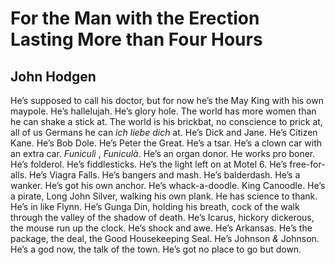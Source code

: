 # For the Man with the Erection Lasting More than Four Hours
## John Hodgen
He’s supposed to call his doctor, but for now he’s the May King with his own
maypole.
He’s hallelujah. He’s glory hole. The world has more women than he can shake a
stick
at. The world is his brickbat, no conscience to prick at, all of us Germans he
can _ich_
 _liebe dich_ at. He’s Dick and Jane. He’s Citizen Kane. He’s Bob Dole.
He’s Peter the Great. He’s a tsar. He’s a clown car with an extra car.
_Funiculì_ , _Funiculà_. He’s an organ donor. He works pro boner. He’s
folderol.
He’s fiddlesticks. He’s the light left on at Motel 6. He’s free-for-alls.
He’s Viagra Falls. He’s bangers and mash. He’s balderdash. He’s a wanker.
He’s got his own anchor. He’s whack-a-doodle. King Canoodle. He’s a pirate,
Long John
Silver, walking his own plank. He has science to thank. He’s in like Flynn.
He’s Gunga Din,
holding his breath, cock of the walk through the valley of the shadow of
death. He’s Icarus,
hickory dickerous, the mouse run up the clock. He’s shock and awe. He’s
Arkansas.
He’s the package, the deal, the Good Housekeeping Seal. He’s Johnson _&_
Johnson.
He’s a god now, the talk of the town. He’s got no place to go but down.